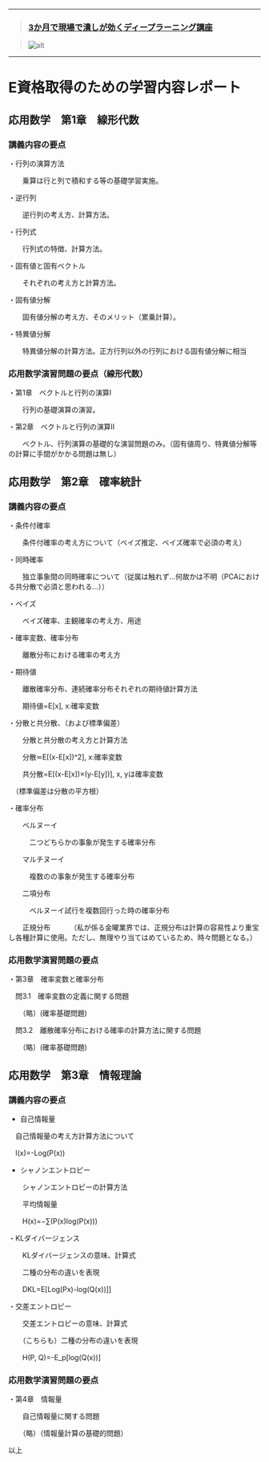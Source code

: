 ﻿***
>### [3か月で現場で潰しが効くディープラーニング講座][1]
>[1]:http://study-ai.com/jdla

>![alt](http://ai999.careers/bnr_jdla.png)
***

# E資格取得のための学習内容レポート

## 応用数学　第1章　線形代数
### 講義内容の要点
・行列の演算方法

　　乗算は行と列で積和する等の基礎学習実施。

・逆行列

　　逆行列の考え方、計算方法。

・行列式

　　行列式の特徴、計算方法。

・固有値と固有ベクトル

　　それぞれの考え方と計算方法。

・固有値分解

　　固有値分解の考え方、そのメリット（累乗計算）。


・特異値分解

　　特異値分解の計算方法。正方行列以外の行列における固有値分解に相当


### 応用数学演習問題の要点（線形代数）
・第1章　ベクトルと行列の演算I

　　行列の基礎演算の演習。

・第2章　ベクトルと行列の演算II

　　ベクトル、行列演算の基礎的な演習問題のみ。（固有値周り、特異値分解等の計算に手間がかかる問題は無し）


  
  
## 応用数学　第2章　確率統計
### 講義内容の要点
・条件付確率

　　条件付確率の考え方について（ベイズ推定、ベイズ確率で必須の考え）

・同時確率

　　独立事象間の同時確率について（従属は触れず…何故かは不明（PCAにおける共分散で必須と思われる…））

・ベイズ

　　ベイズ確率、主観確率の考え方、用途

・確率変数、確率分布

　　離散分布における確率の考え方

・期待値

　　離散確率分布、連続確率分布それぞれの期待値計算方法

　　期待値=E[x], x:確率変数

・分散と共分散、（および標準偏差）

　　分散と共分散の考え方と計算方法

　　分散≂E[(x-E[x])^2], x:確率変数

　　共分散=E[(x-E[x])×(y-E[y])], x, yは確率変数

　（標準偏差は分散の平方根）

・確率分布

　　ベルヌーイ

　　　二つどちらかの事象が発生する確率分布

　　マルチヌーイ

　　　複数のの事象が発生する確率分布

　　二項分布

　　　ベルヌーイ試行を複数回行った時の確率分布

　　正規分布
　　　（私が係る金曜業界では、正規分布は計算の容易性より重宝し各種計算に使用。ただし、無理やり当てはめているため、時々問題となる。）



### 応用数学演習問題の要点
・第3章　確率変数と確率分布

　問3.1　確率変数の定義に関する問題

　　（略）(確率基礎問題)

　問3.2　離散確率分布における確率の計算方法に関する問題

　　（略）(確率基礎問題)



## 応用数学　第3章　情報理論
### 講義内容の要点
- 自己情報量

 　自己情報量の考え方計算方法について

 　I(x)=-Log(P(x))

- シャノンエントロピー

　　シャノンエントロピーの計算方法

　　平均情報量

　　H(x)=−∑(P(x)log(P(x)))


・KLダイバージェンス

　　KLダイバージェンスの意味、計算式

　　二種の分布の違いを表現

　　DKL=E[Log(Px)-log(Q(x))]]

・交差エントロピー

　　交差エントロピーの意味、計算式

　　（こちらも）二種の分布の違いを表現

　　H(P, Q)=-E_p[log(Q(x))]

### 応用数学演習問題の要点
・第4章　情報量

　　自己情報量に関する問題

　　（略）（情報量計算の基礎的問題）


以上





